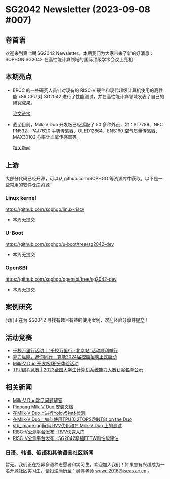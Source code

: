 # SG2042 Newsletter (2023-09-08 #007)

## 卷首语

欢迎来到第七期 SG2042 Newsletter。本期我们为大家带来了新的好消息：SOPHON SG2042 在高性能计算领域的国际顶级学术会议上亮相！ 

## 本期亮点

+ EPCC 的一些研究人员针对现有的 RISC-V 硬件和现代超级计算机使用的高性能 x86 CPU 对 SG2042 进行了性能测试，并在高性能计算领域发表了自己的研究成果。

  [论文链接](https://arxiv.org/pdf/2309.00381.pdf)

+ 截至目前，Milk-V Duo 开发板已经适配了 50 多种外设，如：ST7789、NFC PN532、PAJ7620 手势传感器、OLED12864、ENS160 空气质量传感器、MAX30102 心率计血氧传感器等。

  [相关新闻](https://mp.weixin.qq.com/s/Fms4BIACwnwXScKN63Kd4g)


## 上游

大部分代码已经开源，可以从 github.com/SOPHGO 等资源库中获取。以下是一些常用的软件仓库资源：

### Linux kernel

https://github.com/sophgo/linux-riscv

-  本周无提交

### U-Boot

https://github.com/sophgo/u-boot/tree/sg2042-dev

+ 本周无提交

### OpenSBI

https://github.com/sophgo/opensbi/tree/sg2042-dev 

+ 本周无提交

## 案例研究

我们正在为 SG2042 寻找有趣且有益的使用案例，欢迎经验分享并[提交](https://github.com/sophgocommunity/SG2042-Newsletter/pulls)！

## 活动竞赛

+ [千校万里行活动｜“千校万里行 · 北京站”活动顺利举行](https://mp.weixin.qq.com/s/uMpp2GTD_xQlUbBFv4Xzvg)
+ [算力赋能，邀你同行｜算能2024届校园招聘正式启动](https://mp.weixin.qq.com/s/21MWAZTDRJhZtzNZIGqByw)
+ [Milk-V Duo 开发板1积分体验活动](https://forum.sophgo.com/t/milk-v-duo-1/259)
+ [TPU编程竞赛 | 2023全国大学生计算机系统能力大赛获奖名单公示](https://mp.weixin.qq.com/s/GAZVJNYVKlnDUTD7jztn_Q)


## 相关新闻

+ [Milk-V Duo常见问题解答](https://forum.sophgo.com/t/f-q-mik-v-duo/255)
+ [Pinpong Milk-V Duo 安装文档](https://gitee.com/weilin2023/pinpong-milkv-duo-doc/#pinpong-milkv-duo)
+ [在Milk-V Duo上进行Yolov5物体检测](https://forum.sophgo.com/t/yolov5-detection-on-milk-v-duo/246)
+ [在Milk-V Duo上如何使用TPU(0.2TOPS@INT8) on the Duo](https://forum.sophgo.com/t/how-to-use-the-tpu-0-2tops-int8-on-the-duo/245)
+ [stb_image jpg解码 RVV优化和在 Milk-V Duo 上的测试](https://forum.sophgo.com/t/stb-image-jpg-rvv-milkv-duo/240)
+ [RISC-V公测平台发布 · RVV快速入门](https://mp.weixin.qq.com/s/NGsBbPbnm4pnefW3oWB2Pg)
+ [RISC-V公测平台发布 · SG2042移植FFTW和性能评估](http://blog.rvv.top:8002/sg2042yi-zhi-fftwhe-xing-neng-ping-gu.html#sg2042yi-zhi-fftwhe-xing-neng-ping-gu)

### 日语、韩语、俄语和其他语言社区新闻

暂无。我们正在招募多语种志愿者和实习生，欢迎加入我们！如果您有兴趣成为一名开源社区实习生，请投递简历至：吴伟老师 [wuwei2016@iscas.ac.cn](mailto:wuwei2016@iscas.ac.cn) 。
